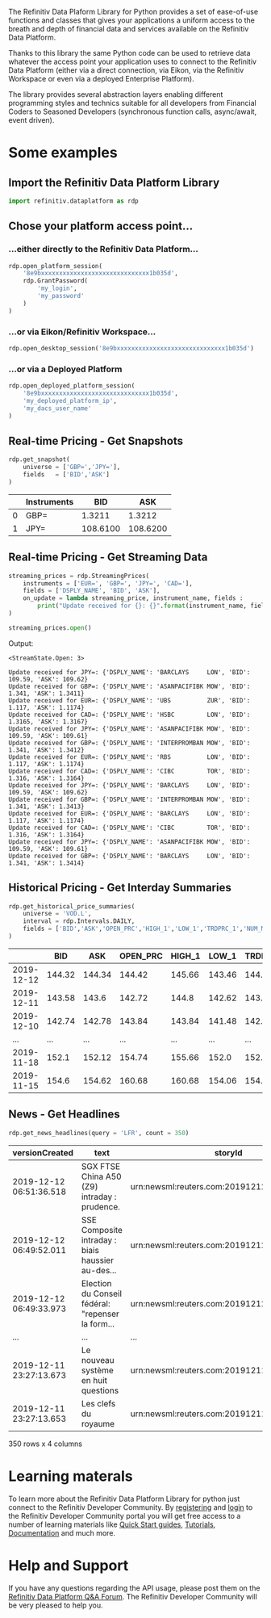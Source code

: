 The Refinitiv Data Plaform Library for Python provides a set of ease-of-use 
functions and classes that gives your applications a uniform access to the 
breath and depth of financial data and services available on the Refinitiv 
Data Platform. 

Thanks to this library the same Python code can be used to retrieve data 
whatever the access point your application uses to connect to the Refinitiv 
Data Platform (either via a direct connection, via Eikon, via the Refinitiv 
Workspace or even via a deployed Enterprise Platform).

The library provides several abstraction layers enabling different 
programming styles and technics suitable for all developers from Financial 
Coders to Seasoned Developers (synchronous function calls, async/await, 
event driven).  

# Some examples

## Import the Refinitiv Data Platform Library

```python
import refinitiv.dataplatform as rdp
```

## Chose your platform access point...

### ...either directly to the Refinitiv Data Platform...

```python
rdp.open_platform_session(
    '8e9bxxxxxxxxxxxxxxxxxxxxxxxxxxxxxx1b035d', 
    rdp.GrantPassword(
        'my_login', 
        'my_password'
    )
)
```

### ...or via Eikon/Refinitiv Workspace...

```python
rdp.open_desktop_session('8e9bxxxxxxxxxxxxxxxxxxxxxxxxxxxxxx1b035d')
```

### ...or via a Deployed Platform

```python
rdp.open_deployed_platform_session(
    '8e9bxxxxxxxxxxxxxxxxxxxxxxxxxxxxxx1b035d',
    'my_deployed_platform_ip',
    'my_dacs_user_name'
)
```

## Real-time Pricing - Get Snapshots

```python
rdp.get_snapshot(
    universe = ['GBP=','JPY='], 
    fields   = ['BID','ASK']
)

```

|   | Instruments | BID | ASK |
| --- | ----------- | --- | --- |
| 0 | GBP= | 1.3211 | 1.3212 |
| 1 | JPY= | 108.6100 | 108.6200 |

## Real-time Pricing - Get Streaming Data

```python
streaming_prices = rdp.StreamingPrices(
    instruments = ['EUR=', 'GBP=', 'JPY=', 'CAD='], 
    fields = ['DSPLY_NAME', 'BID', 'ASK'],
    on_update = lambda streaming_price, instrument_name, fields : 
        print("Update received for {}: {}".format(instrument_name, fields))
)

streaming_prices.open()
```

Output:

    <StreamState.Open: 3>

    Update received for JPY=: {'DSPLY_NAME': 'BARCLAYS     LON', 'BID': 109.59, 'ASK': 109.62}
    Update received for GBP=: {'DSPLY_NAME': 'ASANPACIFIBK MOW', 'BID': 1.341, 'ASK': 1.3411}
    Update received for EUR=: {'DSPLY_NAME': 'UBS          ZUR', 'BID': 1.117, 'ASK': 1.1174}
    Update received for CAD=: {'DSPLY_NAME': 'HSBC         LON', 'BID': 1.3165, 'ASK': 1.3167}
    Update received for JPY=: {'DSPLY_NAME': 'ASANPACIFIBK MOW', 'BID': 109.59, 'ASK': 109.61}
    Update received for GBP=: {'DSPLY_NAME': 'INTERPROMBAN MOW', 'BID': 1.341, 'ASK': 1.3412}
    Update received for EUR=: {'DSPLY_NAME': 'RBS          LON', 'BID': 1.117, 'ASK': 1.1174}
    Update received for CAD=: {'DSPLY_NAME': 'CIBC         TOR', 'BID': 1.316, 'ASK': 1.3164}
    Update received for JPY=: {'DSPLY_NAME': 'BARCLAYS     LON', 'BID': 109.59, 'ASK': 109.62}
    Update received for GBP=: {'DSPLY_NAME': 'INTERPROMBAN MOW', 'BID': 1.341, 'ASK': 1.3413}
    Update received for EUR=: {'DSPLY_NAME': 'BARCLAYS     LON', 'BID': 1.117, 'ASK': 1.1174}
    Update received for CAD=: {'DSPLY_NAME': 'CIBC         TOR', 'BID': 1.316, 'ASK': 1.3164}
    Update received for JPY=: {'DSPLY_NAME': 'ASANPACIFIBK MOW', 'BID': 109.59, 'ASK': 109.61}
    Update received for GBP=: {'DSPLY_NAME': 'BARCLAYS     LON', 'BID': 1.341, 'ASK': 1.3414}

## Historical Pricing - Get Interday Summaries

```python
rdp.get_historical_price_summaries(
    universe = 'VOD.L', 
    interval = rdp.Intervals.DAILY,
    fields = ['BID','ASK','OPEN_PRC','HIGH_1','LOW_1','TRDPRC_1','NUM_MOVES','TRNOVR_UNS']
)
```

|   | BID | ASK | OPEN_PRC | HIGH_1 | LOW_1 | TRDPRC_1 | NUM_MOVES | TRNOVR_UNS |
| --- | --- | --- | -------- | ------ | ----- | -------- | --------- | ---------- |
| 2019-12-12 | 144.32 | 144.34 | 144.42 | 145.66 | 143.46 | 144.18 | 12631.0 | 8498347218.71154 |
| 2019-12-11 | 143.58 | 143.6 | 142.72 | 144.8 | 142.62 | 143.58 | 10395.0 | 8815450412.65353 |
| 2019-12-10 | 142.74 | 142.78 | 143.84 | 143.84 | 141.48 | 142.74 | 10311.0 | 8070285210.45742 |
| ... | ... | ... | ... | ... | ... | ... | ... | ... |
| 2019-11-18 | 152.1 | 152.12 | 154.74 | 155.66 | 152.0 | 152.12 | 14606.0 | 19322988639.34 |
| 2019-11-15 | 154.6 | 154.62 | 160.68 | 160.68 | 154.06 | 154.6326 | 17035.0 | 31993013818.37456 |

## News - Get Headlines

```python
rdp.get_news_headlines(query = 'LFR', count = 350)
```

| versionCreated | text | storyId | sourceCode |
| -------------- | ---- | ------- | ---------- |
| 2019-12-12 06:51:36.518 | SGX FTSE China A50 (Z9) intraday : prudence. | urn:newsml:reuters.com:20191212:nGUR92Pj4t:1 | NS:GURU |
| 2019-12-12 06:49:52.011 | SSE Composite intraday : biais haussier au-des... | urn:newsml:reuters.com:20191212:nGUR8gt362:1 | NS:GURU |
| 2019-12-12 06:49:33.973 | Election du Conseil f&#233;d&#233;ral: "repenser la form... | urn:newsml:reuters.com:20191212:nNRAafovmk:1 | NS:SDASDE |
| ... | ... | ... | ... |
| 2019-12-11 23:27:13.673 | Le nouveau syst&#232;me en huit questions | urn:newsml:reuters.com:20191211:nNRAafll6g:1 | NS:LESECH |
| 2019-12-11 23:27:13.653 | Les clefs du royaume | urn:newsml:reuters.com:20191211:nNRAaflped:1 | NS:LESECH |

350 rows x 4 columns

# Learning materals

 To learn more about the Refinitiv Data Platform Library for python just 
 connect to the Refinitiv Developer Community. By 
 [registering](https://developers.refinitiv.com/iam/register) and 
 [login](https://developers.refinitiv.com/iam/login) to the Refinitiv 
 Developer Community portal you will get free access to a number of 
 learning materials like 
 [Quick Start guides](https://developers.refinitiv.com/refinitiv-data-platform/refinitiv-data-platform-libraries/quick-start), [Tutorials](https://developers.refinitiv.com/refinitiv-data-platform/refinitiv-data-platform-libraries/learning), [Documentation](https://developers.refinitiv.com/refinitiv-data-platform/refinitiv-data-platform-libraries/docs) 
 and much more.  

# Help and Support

If you have any questions regarding the API usage, please post them on 
the [Refinitiv Data Platform Q&A Forum](https://community.developers.refinitiv.com/spaces/321/index.html). 
The Refinitiv Developer Community will be very pleased to help you. 

